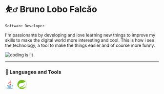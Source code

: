 # :bouncing_ball_man: Bruno Lobo Falcão

 `Software Developer`

I'm passionante by developing and love learning new things to improve my skills to make the digital world more interesting and cool. This is how i see the technology, a tool to make the things easier and of course more funny.


![coding is lit](https://user-images.githubusercontent.com/80421885/224390448-adea0d34-8618-4e06-8c9a-f5b73af64349.gif)

---

### :toolbox: Languages and Tools

<img align="left" alt="Java" width="30px" style="padding-right: 10px;" src="https://github.com/devicons/devicon/blob/master/icons/java/java-original.svg"/>
<img align="left" alt="Java" width="30px" style="padding-right: 10px;" src="https://github.com/devicons/devicon/blob/master/icons/spring/spring-original.svg"/>

<!--
**Bruno-Falcao/Bruno-Falcao** is a ✨ _special_ ✨ repository because its `README.md` (this file) appears on your GitHub profile.

Here are some ideas to get you started:

- 🔭 I’m currently working on ...
- 🌱 I’m currently learning ...
- 👯 I’m looking to collaborate on ...
- 🤔 I’m looking for help with ...
- 💬 Ask me about ...
- 📫 How to reach me: ...
- 😄 Pronouns: ...
- ⚡ Fun fact: ...
-->
